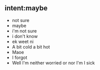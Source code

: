 ## intent:maybe
- not sure
- maybe
- i'm not sure
- i don't know
- ek weet ni
- A bit cold a bit hot
- Maoe
- I forgot
- Well I'm neither worried or nor I'm I  sick

